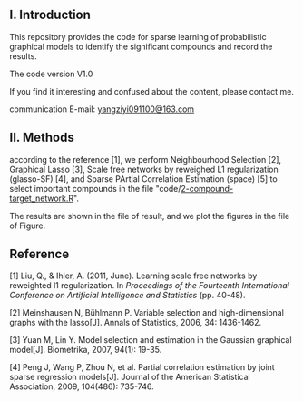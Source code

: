 ## I. Introduction

This repository provides the code for sparse learning of probabilistic graphical models to identify the significant compounds and record the results.

The code version V1.0

If you find it interesting and confused about the content, please contact me.

communication E-mail: [yangziyi091100@163.com](mailto:yangziyi091100@163.com)

## II. Methods

according to the reference [1], we perform Neighbourhood Selection [2], Graphical Lasso [3], Scale free networks by reweighed L1 regularization (glasso-SF) [4], and Sparse PArtial Correlation Estimation (space) [5] to select important compounds in the file "code/[2-compound-target_network.R](https://github.com/yangziyi1990/SparseGraph/blob/master/code/2-compound-target_network.R)".

The results are shown in the file of result, and we plot the figures in the file of Figure.



## Reference

[1] Liu, Q., & Ihler, A. (2011, June). Learning scale free networks by reweighted l1 regularization. In *Proceedings of the Fourteenth International Conference on Artificial Intelligence and Statistics* (pp. 40-48).

[2] Meinshausen N, Bühlmann P. Variable selection and high-dimensional graphs with the lasso[J]. Annals of Statistics, 2006, 34: 1436-1462.

[3] Yuan M, Lin Y. Model selection and estimation in the Gaussian graphical model[J]. Biometrika, 2007, 94(1): 19-35.

[4] Peng J, Wang P, Zhou N, et al. Partial correlation estimation by joint sparse regression models[J]. Journal of the American Statistical Association, 2009, 104(486): 735-746.

